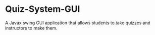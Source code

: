 # Quiz-System-GUI
A Javax.swing GUI application that allows students to take quizzes and instructors to make them.
